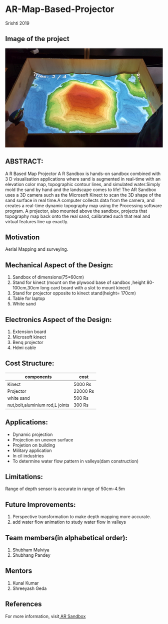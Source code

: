 # AR-Map-Based-Projector
Srishti 2019

## Image of the project
![](Images%20and%20Videos/Images/ARSandbox.png)

## ABSTRACT:

A R Based Map Projector A R Sandbox is hands-on sandbox combined with 3 D visualisation applications where sand is augmented in real-time with an elevation color map, topographic contour lines, and simulated water.Simply mold the sand by hand and the landscape comes to life! The AR Sandbox uses a 3D camera such as the Microsoft Kinect to scan the 3D shape of the sand surface in real time.A computer collects data from the camera, and creates a real-time dynamic topography map using the Processing software program. A projector, also mounted above the sandbox, projects that topography map back onto the real sand, calibrated such that real and virtual features line up exactly.

## Motivation
Aerial Mapping and surveying.

## Mechanical Aspect of the Design:
1. Sandbox of dimensions(75*60cm)
2. Stand for kinect (mount on the plywood base of sandbox ,height 80-100cm,30cm long card board with a slot to mount kinect)
3. Stand for projector opposite to kinect stand(height= 170cm)
4. Table for laptop
5. White sand

## Electronics Aspect of the Design:
1. Extension board 
2. Microsoft kinect
3. Benq projector
4. Hdmi cable

## Cost Structure:

|components  |    cost       |
|------------|-------------| 
| Kinect           |5000 Rs   | 
| Projector           |22000 Rs| 
| white sand           |500 Rs|
|nut,bolt,aluminium rod,L joints|300 Rs|




## Applications:

- Dynamic projection
- Projection on uneven surface
- Projetion on building
- Military application
- In cil industries
- To determine water flow pattern in valleys(dam construction)

## Limitations:

Range of depth sensor is accurate in range of 50cm-4.5m

## Future Improvements:

1. Perspective transformation to make depth mapping more accurate.
2. add water flow animation to study water flow in valleys

## Team members(in alphabetical order):
1. Shubham Malviya
2. Shubhang Pandey

## Mentors
1. Kunal Kumar
2. Shreeyash Geda

## References
For more information, visit[ AR Sandbox](https://arsandbox.ucdavis.edu/)














